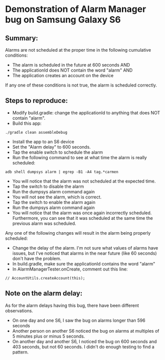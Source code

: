 Demonstration of Alarm Manager bug on Samsung Galaxy S6
=======================================================

Summary:
--------
Alarms are not scheduled at the proper time in the following cumulative conditions:
* The alarm is scheduled in the future at 600 seconds
AND
* The applicationId does NOT contain the word "alarm"
AND
* The application creates an account on the device

If any one of these conditions is not true, the alarm is scheduled correctly.


Steps to reproduce:
-------------------
* Modify build.gradle: change the applicationId to anything that does NOT contain "alarm".
* Build this app:
```
./gradle clean assembleDebug 
```
* Install the app to an S6 device
* Set the "Alarm delay" to 600 seconds.
* Tap the enable switch to schedule the alarm
* Run the following command to see at what time the alarm is really scheduled:
```
adb shell dumpsys alarm | egrep -B1 -A4 tag.*carmen
```
* You will notice that the alarm was not scheduled at the expected time.
* Tap the switch to disable the alarm
* Run the dumpsys alarm command again
* You will not see the alarm, which is correct.
* Tap the switch to enable the alarm again
* Run the dumpsys alarm command again
* You will notice that the alarm was once again incorrectly scheduled. Furthermore, you can see that it was scheduled at the same time the previous alarm was scheduled.


Any one of the following changes will result in the alarm being properly scheduled:
* Change the delay of the alarm. I'm not sure what values of alarms have issues, but I've noticed that alarms in the near future (like 60 seconds) don't have the problem.
* In build.gradle, make sure the applicationId contains the word "alarm"
* In AlarmManagerTester.onCreate, comment out this line:
```
// AccountUtils.createAccount(this);
```


Note on the alarm delay:
------------------------
As for the alarm delays having this bug, there have been different observations.
* On one day and one S6, I saw the bug on alarms longer than 596 seconds
* Another person on another S6 noticed the bug on alarms at multiples of 5 minutes plus or minus 5 seconds.
* On another day and another S6, I noticed the bug on 600 seconds and 403 seconds, but not 60 seconds.  I didn't do enough testing to find a pattern.
